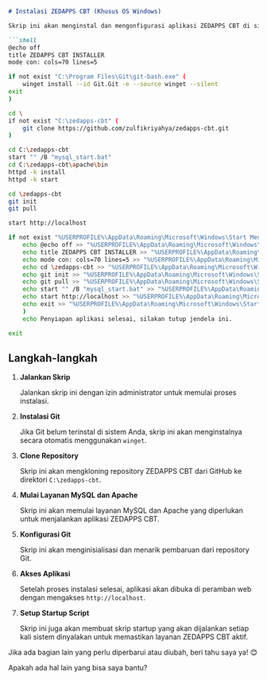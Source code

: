 ```markdown
# Instalasi ZEDAPPS CBT (Khusus OS Windows)

Skrip ini akan menginstal dan mengonfigurasi aplikasi ZEDAPPS CBT di sistem Anda.

```shell
@echo off
title ZEDAPPS CBT INSTALLER
mode con: cols=70 lines=5

if not exist "C:\Program Files\Git\git-bash.exe" (
    winget install --id Git.Git -e --source winget --silent
exit
)

cd \
if not exist "C:\zedapps-cbt" (
    git clone https://github.com/zulfikriyahya/zedapps-cbt.git
)

cd C:\zedapps-cbt
start "" /B "mysql_start.bat"
cd C:\zedapps-cbt\apache\bin
httpd -k install
httpd -k start

cd \zedapps-cbt
git init
git pull

start http://localhost

if not exist "%USERPROFILE%\AppData\Roaming\Microsoft\Windows\Start Menu\Programs\Startup\cbt.cmd" (
    echo @echo off >> "%USERPROFILE%\AppData\Roaming\Microsoft\Windows\Start Menu\Programs\Startup\cbt.cmd"
    echo title ZEDAPPS CBT INSTALLER >> "%USERPROFILE%\AppData\Roaming\Microsoft\Windows\Start Menu\Programs\Startup\cbt.cmd"
    echo mode con: cols=70 lines=5 >> "%USERPROFILE%\AppData\Roaming\Microsoft\Windows\Start Menu\Programs\Startup\cbt.cmd"
    echo cd \zedapps-cbt >> "%USERPROFILE%\AppData\Roaming\Microsoft\Windows\Start Menu\Programs\Startup\cbt.cmd"
    echo git init >> "%USERPROFILE%\AppData\Roaming\Microsoft\Windows\Start Menu\Programs\Startup\cbt.cmd"
    echo git pull >> "%USERPROFILE%\AppData\Roaming\Microsoft\Windows\Start Menu\Programs\Startup\cbt.cmd"
    echo start "" /B "mysql_start.bat" >> "%USERPROFILE%\AppData\Roaming\Microsoft\Windows\Start Menu\Programs\Startup\cbt.cmd"
    echo start http://localhost >> "%USERPROFILE%\AppData\Roaming\Microsoft\Windows\Start Menu\Programs\Startup\cbt.cmd"
    echo exit >> "%USERPROFILE%\AppData\Roaming\Microsoft\Windows\Start Menu\Programs\Startup\cbt.cmd"
    )
    echo Penyiapan aplikasi selesai, silakan tutup jendela ini.

exit
```

## Langkah-langkah

1. **Jalankan Skrip**

    Jalankan skrip ini dengan izin administrator untuk memulai proses instalasi.

2. **Instalasi Git**

    Jika Git belum terinstal di sistem Anda, skrip ini akan menginstalnya secara otomatis menggunakan `winget`.

3. **Clone Repository**

    Skrip ini akan mengkloning repository ZEDAPPS CBT dari GitHub ke direktori `C:\zedapps-cbt`.

4. **Mulai Layanan MySQL dan Apache**

    Skrip ini akan memulai layanan MySQL dan Apache yang diperlukan untuk menjalankan aplikasi ZEDAPPS CBT.

5. **Konfigurasi Git**

    Skrip ini akan menginisialisasi dan menarik pembaruan dari repository Git.

6. **Akses Aplikasi**

    Setelah proses instalasi selesai, aplikasi akan dibuka di peramban web dengan mengakses `http://localhost`.

7. **Setup Startup Script**

    Skrip ini juga akan membuat skrip startup yang akan dijalankan setiap kali sistem dinyalakan untuk memastikan layanan ZEDAPPS CBT aktif.

Jika ada bagian lain yang perlu diperbarui atau diubah, beri tahu saya ya! 😊

Apakah ada hal lain yang bisa saya bantu?
```
